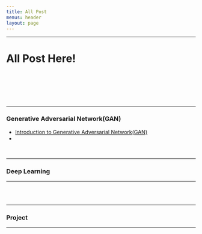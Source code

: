 ```yaml
---
title: All Post
menus: header
layout: page
---
```




_______________________________________________________________

<h1> <p> All Post Here! </p>  </h1>
<br>
<br>
<br>
<br>


__________
### Generative Adversarial Network(GAN)
* [Introduction to Generative Adversarial Network(GAN)](https://jahidme.github.io/deep%20learning,%20cnn,%20gan/2020/04/11/gan-intro/)
*
<br>

__________
### Deep Learning


______________________________
<br>
<br>

__________
### Project


______________________________
